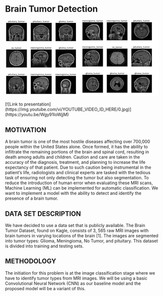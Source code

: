 # Brain Tumor Detection

<p align="center">
  <img src="/brain_tumor.png" />
</p>
[![Link to presentation](https://img.youtube.com/vi/YOUTUBE_VIDEO_ID_HERE/0.jpg)](https://youtu.be/Wgy91IoWjjM)

## MOTIVATION

A brain tumor is one of the most hostile diseases affecting
over 700,000 people within the United States alone. Once
formed, it has the ability to infiltrate the remaining portions of
the brain and spinal cord, resulting in death among adults and
children. Caution and care are taken in the accuracy of the
diagnosis, treatment, and planning to increase the life
expectancy of that patient. Due to such caution being
instrumental in the patient’s life, radiologists and clinical
experts are tasked with the tedious task of ensuring not only
detecting the tumor but also segmentation. To reduce the
introduction of human error when evaluating these MRI scans,
Machine Learning (ML) can be implemented for automatic
classification. We want to implement a model with the ability
to detect and identify the presence of a brain tumor.

## DATA SET DESCRIPTION

We have decided to use a data set that is publicly available.
The Brain Tumor Dataset, found on Kagle, consists of 3,
565 raw MRI images with brain tumors in varying locations of
the brain [1]. The images are segmented into tumor types:
Glioma, Meningioma, No Tumor, and pituitary. This dataset is
divided into training and testing sets.

## METHODOLOGY

The initiation for this problem is at the image classification
stage where we have to identify tumor types from MRI
images. We will be using a basic Convolutional Neural
Network (CNN) as our baseline model and the proposed
model will be a variant of this.

